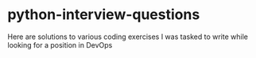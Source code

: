 # python-interview-questions
Here are solutions to various coding exercises I was tasked to write while looking for a position in DevOps
